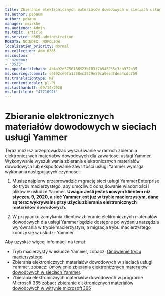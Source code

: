 ```yaml
---
title: Zbieranie elektronicznych materiałów dowodowych w sieciach usługi Yammer
ms.author: pebaum
author: pebaum
manager: mnirkhe
ms.audience: Admin
ms.topic: article
ms.service: o365-administration
ROBOTS: NOINDEX, NOFOLLOW
localization_priority: Normal
ms.collection: Adm_O365
ms.custom:
- "3200003"
- "3533"
ms.openlocfilehash: 4bba92d5756186923b103f7b945155c3cb972b35
ms.sourcegitcommit: c6692ce0fa1358ec3529e59ca0ecdfdea4cdc759
ms.translationtype: MT
ms.contentlocale: pl-PL
ms.lasthandoff: 09/14/2020
ms.locfileid: "47710926"
---
```

# <a name="ediscovery-in-yammer-networks"></a>Zbieranie elektronicznych materiałów dowodowych w sieciach usługi Yammer

Teraz możesz przeprowadzać wyszukiwanie w ramach zbierania elektronicznych materiałów dowodowych dla zawartości usługi Yammer.  Wykonywanie wyszukiwania zbierania elektronicznych materiałów dowodowych lub eksportowanie zawartości usługi Yammer wymaga wykonania następujących czynności:

1. Musisz najpierw przeprowadzić migrację sieci usługi Yammer Enterprise do trybu macierzystego, aby umożliwić odnajdowanie wiadomości i plików w usłudze Yammer. **Uwaga: Jeśli jesteś nowym klientem niż styczeń. 9, 2020, a sieć Yammer jest już w trybie macierzystym, dane są teraz wykrywalne przy użyciu zbierania elektronicznych materiałów dowodowych**.

2. W przypadku zamykania klientów zbieranie elektronicznych materiałów dowodowych dla usługi Yammer będzie dostępne po wydaniu narzędzia wyrównania w trybie macierzystym, a migracja trybu macierzystego kończy się w usłudze Yammer.

Aby uzyskać więcej informacji na temat:

- Tryb macierzysty w usłudze Yammer, zobacz: [Omówienie trybu macierzystego](https://docs.microsoft.com/yammer/configure-your-yammer-network/overview-native-mode).
- Zbierania elektronicznych materiałów dowodowych w sieciach usługi Yammer, zobacz: [Omówienie zbierania elektronicznych materiałów dowodowych w sieciach Yammer](https://docs.microsoft.com/yammer/manage-security-and-compliance/overview-of-ediscovery).
- Zbierania elektronicznych materiałów dowodowych w programie Microsoft 365 zobacz [zbieranie elektronicznych materiałów dowodowych w witrynie microsoft 365](https://docs.microsoft.com/microsoft-365/compliance/ediscovery)
